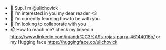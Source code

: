 - 👋 Sup, I’m @ulichovick
- 👀 I’m interested in you my dear reader <3
- 🌱 I’m currently learning how to be with you
- 💞️ I’m looking to collaborate with you
- 📫 How to reach me? check my linkedin https://www.linkedin.com/in/andr%C3%A9s-rojas-parra-46144016b/ or my Hugging face https://huggingface.co/ulichovick

<!---
ulichovick/ulichovick is a ✨ special ✨ repository because its `README.md` (this file) appears on your GitHub profile.
You can click the Preview link to take a look at your changes.
--->
